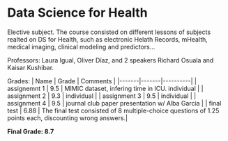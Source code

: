 # Data Science for Health
Elective subject. The course consisted on different lessons of subjects realted on DS for Health, such as electronic Helath Records, mHealth, medical imaging, clinical modeling and predictors...

Professors: Laura Igual, Oliver Díaz, and 2 speakers Richard Osuala and Kaisar Kushibar.

Grades:
  | Name | Grade | Comments |
  |-------|-------|----------|
  | assignemnt 1 | 9.5  | MIMIC dataset, infering time in ICU. individual |
  | assignment 2 | 9.3  | individual |
  | assignment 3 | 9.5  | individual |
  | assignment 4 | 9.5  | journal club paper presentation w/ Alba Garcia |
  | final test   | 6.88 | The final test consisted of 8 multiple-choice questions of 1.25 points each, discounting wrong answers.|

**Final Grade: 8.7**
